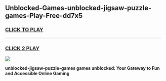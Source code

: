 
## Unblocked-Games-unblocked-jigsaw-puzzle-games-Play-Free-dd7x5
<h3>
<a href="https://premium76.site?title=unblocked-jigsaw-puzzle-games&ref=21A">CLICK TO PLAY</a></h3>
<hr>

<h3>
<a href="https://premium76.site?title=unblocked-jigsaw-puzzle-games&ref=21A">CLICK 2 PLAY</a>
  
</h3>

<a href="https://premium76.site?title=unblocked-jigsaw-puzzle-games&ref=21A"><img src="https://clearcache.store/games.png"></a>


**unblocked-jigsaw-puzzle-games games unblocked: Your Gateway to Fun and Accessible Online Gaming**
